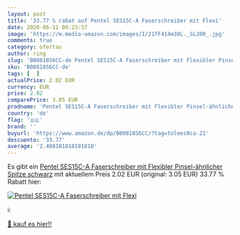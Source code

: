 ```yaml
---
layout: post
title: '33.77 % rabat auf Pentel SES15C-A Faserschreiber mit Flexi'
date: 2020-06-11 00:23:57
image: 'https://m.media-amazon.com/images/I/21fF414m38L._SL200_.jpg'
comments: true
category: ofertas
author: ring
slug: 'B00818S6CC-de Pentel SES15C-A Faserschreiber mit Flexibler Pinsel-...'
sku: 'B00818S6CC-de'
tags: [  ]
actualPrice: 2.02 EUR
currency: EUR
price: 2.02
comparePrice: 3.05 EUR
prodname: 'Pentel SES15C-A Faserschreiber mit Flexibler Pinsel-ähnlicher Spitze schwarz'
country: 'de'
flag: '🇩🇪'
brand: ''
buyurl: 'https://www.amazon.de/dp/B00818S6CC/?tag=tolees0ca-21'
descuento: '33.77'
average: '2.488181818181818'
---
```


Es gibt ein [Pentel SES15C-A Faserschreiber mit Flexibler Pinsel-ähnlicher Spitze schwarz](https://www.amazon.de/dp/B00818S6CC/?tag=tolees0ca-21) mit aktuellem Preis 2.02 EUR (original: 3.05 EUR) 33.77 % Rabatt hier:

[![Pentel SES15C-A Faserschreiber mit Flexi](https://m.media-amazon.com/images/I/21fF414m38L._SL200_.jpg)](https://www.amazon.de/dp/B00818S6CC/?tag=tolees0ca-21)

ℹ️:


[🛒 kauf es hier!!](https://www.amazon.de/dp/B00818S6CC/?tag=tolees0ca-21)
